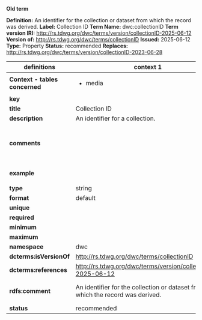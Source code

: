 **Old term**

**Definition:** An identifier for the collection or dataset from which the record was derived.
**Label:** Collection ID
**Term Name:** dwc:collectionID
**Term version IRI:** http://rs.tdwg.org/dwc/terms/version/collectionID-2025-06-12
**Version of:** http://rs.tdwg.org/dwc/terms/collectionID
**Issued:** 2025-06-12
**Type:** Property
**Status:** recommended
**Replaces:** http://rs.tdwg.org/dwc/terms/version/collectionID-2023-06-28


| definitions | context 1 |context 2 |
|-|-|-|
| **Context - tables concerned** | <ul><li>media</li></ul> | <ul><li>material</li></ul> |
| **key** |  |  |
| **title** | Collection ID | Collection ID |
| **description** | An identifier for a collection. | An identifier for a collection. |
| **comments** |  | For physical specimens, the recommended best practice is to use a globally unique and resolvable identifier from a collections registry such as the Global Registry of Scientific Collections (https://scientific-collections.gbif.org/). |
| **example** |  | `https://scientific-collections.gbif.org/collection/fbd3ed74-5a21-4e01-b86a-33d36f032d9c` |
| **type** | string | string |
| **format** | default | default |
| **unique** |  |  |
| **required** |  |  |
| **minimum** |  |  |
| **maximum** |  |  |
| **namespace** | dwc | dwc |
| **dcterms:isVersionOf** | http://rs.tdwg.org/dwc/terms/collectionID | http://rs.tdwg.org/dwc/terms/collectionID |
| **dcterms:references** | http://rs.tdwg.org/dwc/terms/version/collectionID-2025-06-12 | http://rs.tdwg.org/dwc/terms/version/collectionID-2025-06-12 |
| **rdfs:comment** | An identifier for the collection or dataset from which the record was derived. | The name, acronym, coden, or initialism identifying the collection or data set from which the record was derived. |
| **status** | recommended | recommended |
